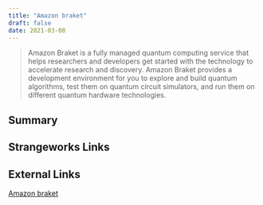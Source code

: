 ```yaml
---
title: "Amazon braket"
draft: false
date: 2021-03-08
---
```


> Amazon Braket is a fully managed quantum computing service that helps researchers and developers get started with the technology to accelerate research and discovery. Amazon Braket provides a development environment for you to explore and build quantum algorithms, test them on quantum circuit simulators, and run them on different quantum hardware technologies.
<!--more-->
## Summary


## Strangeworks Links


## External Links
[Amazon braket](https://aws.amazon.com/braket/)